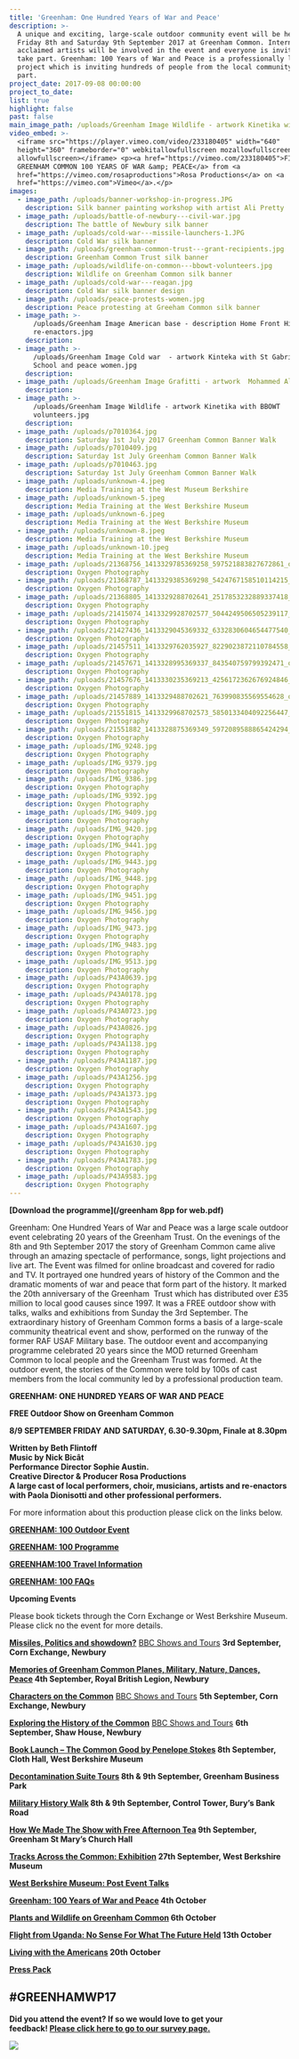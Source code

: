 ```yaml
---
title: 'Greenham: One Hundred Years of War and Peace'
description: >-
  A unique and exciting, large-scale outdoor community event will be held on
  Friday 8th and Saturday 9th September 2017 at Greenham Common. Internationally
  acclaimed artists will be involved in the event and everyone is invited to
  take part. Greenham: 100 Years of War and Peace is a professionally led event
  project which is inviting hundreds of people from the local community to take
  part.
project_date: 2017-09-08 00:00:00
project_to_date:
list: true
highlight: false
past: false
main_image_path: /uploads/Greenham Image Wildlife - artwork Kinetika with BBOWT volunteers.jpg
video_embed: >-
  <iframe src="https://player.vimeo.com/video/233180405" width="640"
  height="360" frameborder="0" webkitallowfullscreen mozallowfullscreen
  allowfullscreen></iframe> <p><a href="https://vimeo.com/233180405">FINALE OF
  GREENHAM COMMON 100 YEARS OF WAR &amp; PEACE</a> from <a
  href="https://vimeo.com/rosaproductions">Rosa Productions</a> on <a
  href="https://vimeo.com">Vimeo</a>.</p>
images:
  - image_path: /uploads/banner-workshop-in-progress.JPG
    description: Silk banner painting workshop with artist Ali Pretty
  - image_path: /uploads/battle-of-newbury---civil-war.jpg
    description: The battle of Newbury silk banner
  - image_path: /uploads/cold-war---missile-launchers-1.JPG
    description: Cold War silk banner
  - image_path: /uploads/greenham-common-trust---grant-recipients.jpg
    description: Greenham Common Trust silk banner
  - image_path: /uploads/wildlife-on-common---bbowt-volunteers.jpg
    description: Wildlife on Greenham Common silk banner
  - image_path: /uploads/cold-war---reagan.jpg
    description: Cold War silk banner design
  - image_path: /uploads/peace-protests-women.jpg
    description: Peace protesting at Greeham Common silk banner
  - image_path: >-
      /uploads/Greenham Image American base - description Home Front History
      re-enactors.jpg
    description:
  - image_path: >-
      /uploads/Greenham Image Cold war  - artwork Kinteka with St Gabriel's
      School and peace women.jpg
    description:
  - image_path: /uploads/Greenham Image Grafitti - artwork  Mohammed Ali.jpg
    description:
  - image_path: >-
      /uploads/Greenham Image Wildlife - artwork Kinetika with BBOWT
      volunteers.jpg
    description:
  - image_path: /uploads/p7010364.jpg
    description: Saturday 1st July 2017 Greenham Common Banner Walk
  - image_path: /uploads/p7010409.jpg
    description: Saturday 1st July Greenham Common Banner Walk
  - image_path: /uploads/p7010463.jpg
    description: Saturday 1st July Greenham Common Banner Walk
  - image_path: /uploads/unknown-4.jpeg
    description: Media Training at the West Museum Berkshire
  - image_path: /uploads/unknown-5.jpeg
    description: Media Training at the West Berkshire Museum
  - image_path: /uploads/unknown-6.jpeg
    description: Media Training at the West Berkshire Museum
  - image_path: /uploads/unknown-8.jpeg
    description: Media Training at the West Berkshire Museum
  - image_path: /uploads/unknown-10.jpeg
    description: Media Training at the West Berkshire Museum
  - image_path: /uploads/21368756_1413329785369258_597521883827672861_o.jpg
    description: Oxygen Photography
  - image_path: /uploads/21368787_1413329385369298_5424767158510114215_o.jpg
    description: Oxygen Photography
  - image_path: /uploads/21368805_1413329288702641_2517853232889337418_o.jpg
    description: Oxygen Photography
  - image_path: /uploads/21415074_1413329928702577_5044249506505239117_o.jpg
    description: Oxygen Photography
  - image_path: /uploads/21427436_1413329045369332_6332830604654477540_o.jpg
    description: Oxygen Photography
  - image_path: /uploads/21457511_1413329762035927_8229023872110784558_o.jpg
    description: Oxygen Photography
  - image_path: /uploads/21457671_1413328995369337_843540759799392471_o.jpg
    description: Oxygen Photography
  - image_path: /uploads/21457676_1413330235369213_4256172362676924846_o.jpg
    description: Oxygen Photography
  - image_path: /uploads/21457889_1413329488702621_763990835569554628_o.jpg
    description: Oxygen Photography
  - image_path: /uploads/21551815_1413329968702573_5850133404092256447_o.jpg
    description: Oxygen Photography
  - image_path: /uploads/21551882_1413328875369349_5972089588865424294_o.jpg
    description: Oxygen Photography
  - image_path: /uploads/IMG_9248.jpg
    description: Oxygen Photography
  - image_path: /uploads/IMG_9379.jpg
    description: Oxygen Photography
  - image_path: /uploads/IMG_9386.jpg
    description: Oxygen Photography
  - image_path: /uploads/IMG_9392.jpg
    description: Oxygen Photography
  - image_path: /uploads/IMG_9409.jpg
    description: Oxygen Photography
  - image_path: /uploads/IMG_9420.jpg
    description: Oxygen Photography
  - image_path: /uploads/IMG_9441.jpg
    description: Oxygen Photography
  - image_path: /uploads/IMG_9443.jpg
    description: Oxygen Photography
  - image_path: /uploads/IMG_9448.jpg
    description: Oxygen Photography
  - image_path: /uploads/IMG_9451.jpg
    description: Oxygen Photography
  - image_path: /uploads/IMG_9456.jpg
    description: Oxygen Photography
  - image_path: /uploads/IMG_9473.jpg
    description: Oxygen Photography
  - image_path: /uploads/IMG_9483.jpg
    description: Oxygen Photography
  - image_path: /uploads/IMG_9513.jpg
    description: Oxygen Photography
  - image_path: /uploads/P43A0639.jpg
    description: Oxygen Photography
  - image_path: /uploads/P43A0178.jpg
    description: Oxygen Photography
  - image_path: /uploads/P43A0723.jpg
    description: Oxygen Photography
  - image_path: /uploads/P43A0826.jpg
    description: Oxygen Photography
  - image_path: /uploads/P43A1138.jpg
    description: Oxygen Photography
  - image_path: /uploads/P43A1187.jpg
    description: Oxygen Photography
  - image_path: /uploads/P43A1256.jpg
    description: Oxygen Photography
  - image_path: /uploads/P43A1373.jpg
    description: Oxygen Photography
  - image_path: /uploads/P43A1543.jpg
    description: Oxygen Photography
  - image_path: /uploads/P43A1607.jpg
    description: Oxygen Photography
  - image_path: /uploads/P43A1630.jpg
    description: Oxygen Photography
  - image_path: /uploads/P43A1783.jpg
    description: Oxygen Photography
  - image_path: /uploads/P43A9583.jpg
    description: Oxygen Photography
---
```


**[Download the programme](/greenham 8pp for web.pdf)**

Greenham: One Hundred Years of War and Peace was a large scale outdoor event celebrating 20 years of the Greenham Trust. On the evenings of the 8th and 9th September 2017 the story of Greenham Common came alive through an amazing spectacle of performance, songs, light projections and live art. The Event was filmed for online broadcast and covered for radio and TV. It portrayed one hundred years of history of the Common and the dramatic moments of war and peace that form part of the history. It marked the 20th anniversary of the Greenham  Trust which has distributed over £35 million to local good causes since 1997. It was a FREE outdoor show with talks, walks and exhibitions from Sunday the 3rd September. The extraordinary history of Greenham Common forms a basis of a large-scale community theatrical event and show, performed on the runway of the former RAF USAF Military base. The outdoor event and accompanying programme celebrated 20 years since the MOD returned Greenham Common to local people and the Greenham Trust was formed. At the outdoor event, the stories of the Common were told by 100s of cast members from the local community led by a professional production team.

**GREENHAM: ONE HUNDRED YEARS OF WAR AND PEACE**

**FREE Outdoor Show on Greenham Common**

**8/9 SEPTEMBER FRIDAY AND SATURDAY, 6.30-9.30pm, Finale at 8.30pm**

**Written by Beth Flintoff<br>Music by Nick Bicât <br>Performance Director Sophie Austin.<br>Creative Director & Producer Rosa Productions<br>A large cast of local performers, choir, musicians, artists and re-enactors with Paola Dionisotti and other professional performers.**

For more information about this production please click on the links below.

[**GREENHAM: 100 Outdoor Event**](http://www.greenhamtrust.com/greenham-100-year-of-war-and-peace/outdoor-event)

[**GREENHAM: 100 Programme**](http://www.greenhamtrust.com/greenham-100-year-of-war-and-peace/event-info)

[**GREENHAM:100 Travel Information**](http://www.greenhamtrust.com/greenham-100-years-of-war-and-peace/transport)

[**GREENHAM: 100 FAQs**](http://www.greenhamtrust.com/greenham-100-years-of-war-and-peace/faqs)

**Upcoming Events**

Please book tickets through the Corn Exchange or West Berkshire Museum. Please click no the event for more details.

[**Missiles, Politics and showdown?**](https://cornexchangenew.com/event/missiles-politics-and-peace) [BBC Shows and Tours](http://www.bbc.co.uk/showsandtours/shows/date/greenham_missiles) **3rd September, Corn Exchange, Newbury**

**[Memories of Greenham Common Planes, Military, Nature, Dances, Peace](http://www.greenhamtrust.com/greenham-100-year-of-war-and-peace/event-info) 4th September, Royal British Legion, Newbury**

[**Characters on the Common**](https://cornexchangenew.com/event/the-characters-on-the-common) [BBC Shows and Tours](http://www.bbc.co.uk/showsandtours/shows/date/greenham_characters) **5th September, Corn Exchange, Newbury**

[**Exploring the History of the Common**](https://cornexchangenew.com/event/exploring-the-history-of-the-common) [BBC Shows and Tours](http://www.bbc.co.uk/showsandtours/shows/date/greenham_history) **6th September, Shaw House, Newbury**

**[Book Launch – The Common Good by Penelope Stokes](http://www.greenhamtrust.com/greenham-100-years-of-war-and-peace/the-common-good-book) 8th September, Cloth Hall, West Berkshire Museum**

**[Decontamination Suite Tours](https://cornexchangenew.com/event/decontamination-suite-tours) 8th & 9th September, Greenham Business Park**

**[Military History Walk](https://cornexchangenew.com/event/military-history-walk) 8th & 9th September, Control Tower, Bury’s Bank Road**

**[How We Made The Show with Free Afternoon Tea](http://www.greenhamtrust.com/greenham-100-year-of-war-and-peace/event-info) 9th September, Greenham St Mary’s Church Hall**

**[Tracks Across the Common: Exhibition](http://www.greenhamtrust.com/greenham-100-year-of-war-and-peace/event-info) 27th September, West Berkshire Museum**

**[West Berkshire Museum: Post Event Talks](http://www.greenhamtrust.com/greenham-100-year-of-war-and-peace/event-info)**

**[Greenham: 100 Years of War and Peace](http://www.greenhamtrust.com/greenham-100-year-of-war-and-peace/event-info) 4th October**

**[Plants and Wildlife on Greenham Common](http://www.greenhamtrust.com/greenham-100-year-of-war-and-peace/event-info) 6th October**

**[Flight from Uganda: No Sense For What The Future Held](http://www.greenhamtrust.com/greenham-100-year-of-war-and-peace/event-info) 13th October**

**[Living with the Americans](http://www.greenhamtrust.com/greenham-100-year-of-war-and-peace/event-info) 20th October**

[**Press Pack**](http://www.greenhamtrust.com/greenham-100-year-of-war-and-peace/press-pack)

## **#GREENHAMWP17**

**Did you attend the event? If so we would love to get your feedback! [Please click here to go to our survey page.](https://www.surveymonkey.co.uk/r/S5K8TRP)**

![](/uploads/versions/website-logos---x----3402-1309x---.jpg)